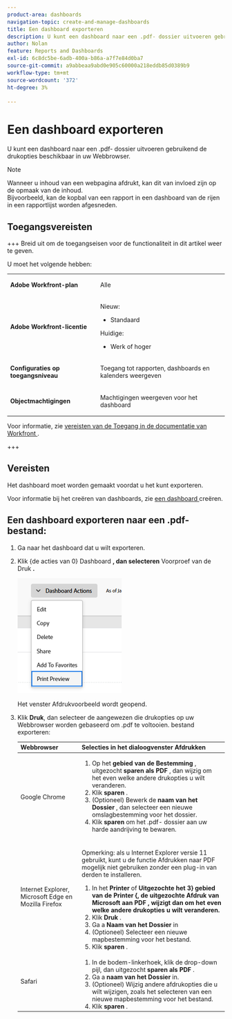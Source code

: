 ```yaml
---
product-area: dashboards
navigation-topic: create-and-manage-dashboards
title: Een dashboard exporteren
description: U kunt een dashboard naar een .pdf- dossier uitvoeren gebruikend de drukopties beschikbaar in uw Webbrowser.
author: Nolan
feature: Reports and Dashboards
exl-id: 6c8dc5be-6adb-400a-b86a-a7f7e84d0ba7
source-git-commit: a9abbeaa9abd0e905c60000a218eddb85d0389b9
workflow-type: tm+mt
source-wordcount: '372'
ht-degree: 3%

---
```


# Een dashboard exporteren

<!-- Audited: 1/2025 -->

U kunt een dashboard naar een .pdf- dossier uitvoeren gebruikend de drukopties beschikbaar in uw Webbrowser.

>[!NOTE]
>
>Wanneer u inhoud van een webpagina afdrukt, kan dit van invloed zijn op de opmaak van de inhoud.\
>Bijvoorbeeld, kan de kopbal van een rapport in een dashboard van de rijen in een rapportlijst worden afgesneden.

## Toegangsvereisten

+++ Breid uit om de toegangseisen voor de functionaliteit in dit artikel weer te geven.

U moet het volgende hebben:

<table style="table-layout:auto"> 
 <col> 
 <col> 
 <tbody> 
  <tr> 
   <td role="rowheader"><strong>Adobe Workfront-plan</strong></td> 
   <td> <p>Alle</p> </td> 
  </tr> 
  <tr> 
   <td role="rowheader"><strong>Adobe Workfront-licentie</strong></td> 
    <td> 
      <p>Nieuw:</p>
         <ul>
         <li><p>Standaard</p></li>
         </ul>
      <p>Huidige:</p>
         <ul>
         <li><p>Werk of hoger</p></li>
         </ul>
   </td>
  </tr> 
  <tr> 
   <td role="rowheader"><strong>Configuraties op toegangsniveau</strong></td> 
   <td> <p>Toegang tot rapporten, dashboards en kalenders weergeven</p> </td> 
  </tr> 
  <tr> 
   <td role="rowheader"><strong>Objectmachtigingen</strong></td> 
   <td> <p>Machtigingen weergeven voor het dashboard</p> </td> 
  </tr> 
 </tbody> 
</table>

Voor informatie, zie [ vereisten van de Toegang in de documentatie van Workfront ](/help/quicksilver/administration-and-setup/add-users/access-levels-and-object-permissions/access-level-requirements-in-documentation.md).

+++

## Vereisten

Het dashboard moet worden gemaakt voordat u het kunt exporteren.

Voor informatie bij het creëren van dashboards, zie [ een dashboard ](../../../reports-and-dashboards/dashboards/creating-and-managing-dashboards/create-dashboard.md) creëren.

## Een dashboard exporteren naar een .pdf-bestand:

1. Ga naar het dashboard dat u wilt exporteren.
1. Klik {de acties van 0} Dashboard **, dan selecteren** Voorproef van de Druk **.**

   ![](assets/dashboard-actions-print-350x254.png)

   Het venster Afdrukvoorbeeld wordt geopend.

1. Klik **Druk**, dan selecteer de aangewezen die drukopties op uw Webbrowser worden gebaseerd om .pdf te voltooien. bestand exporteren:

   <table style="table-layout:auto"> 
    <col> 
    <col> 
    <thead> 
     <tr> 
      <th>Webbrowser</th> 
      <th>Selecties in het dialoogvenster Afdrukken</th> 
     </tr> 
    </thead> 
    <tbody> 
     <tr> 
      <td>Google Chrome</td> 
      <td> 
       <ol> 
        <li value="1">Op het <strong> gebied van de Bestemming </strong>, uitgezocht <strong> sparen als PDF </strong>, dan wijzig om het even welke andere drukopties u wilt veranderen.</li> 
        <li value="2">Klik <strong> sparen </strong>.</li> 
        <li value="3">(Optioneel) Bewerk de <strong> naam van het Dossier </strong>, dan selecteer een nieuwe omslagbestemming voor het dossier.</li> 
        <li value="4">Klik <strong> sparen </strong> om het .pdf- dossier aan uw harde aandrijving te bewaren.<br><br></li> 
       </ol> </td> 
     </tr> 
     <tr> 
      <td>Internet Explorer, Microsoft Edge en Mozilla Firefox</td> 
      <td> <p>Opmerking: als u Internet Explorer versie 11 gebruikt, kunt u de functie Afdrukken naar PDF mogelijk niet gebruiken zonder een plug-in van derden te installeren.</p> 
       <ol> 
        <li value="1">In het <strong> Printer </strong> of <strong> Uitgezochte het 3} gebied van de Printer {, de uitgezochte <strong> Afdruk van Microsoft aan PDF </strong>, wijzigt dan om het even welke andere drukopties u wilt veranderen.</strong></li> 
        <li value="2">Klik <strong> Druk </strong>.</li> 
        <li value="3">Ga a <strong> Naam van het Dossier </strong> in</li> 
        <li value="4">(Optioneel) Selecteer een nieuwe mapbestemming voor het bestand.</li> 
        <li value="5">Klik <strong> sparen </strong>.</li> 
       </ol> </td> 
     </tr> 
     <tr> 
      <td>Safari</td> 
      <td> 
       <ol> 
        <li value="1">In de bodem-linkerhoek, klik de drop-down pijl, dan uitgezocht <strong> sparen als PDF </strong>.</li> 
        <li value="2">Ga a <strong> naam van het Dossier </strong> in.</li> 
        <li value="3">(Optioneel) Wijzig andere afdrukopties die u wilt wijzigen, zoals het selecteren van een nieuwe mapbestemming voor het bestand.</li> 
        <li value="4">Klik <strong> sparen </strong>.</li> 
       </ol> </td> 
     </tr> 
    </tbody> 
   </table>
